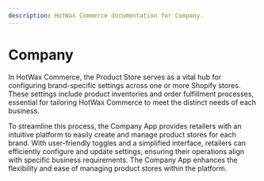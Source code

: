 ```yaml
---
description: HotWax Commerce documentation for Company.
---
```


# Company

In HotWax Commerce, the Product Store serves as a vital hub for configuring brand-specific settings across one or more Shopify stores. These settings include product inventories and order fulfillment processes, essential for tailoring HotWax Commerce to meet the distinct needs of each business.

To streamline this process, the Company App provides retailers with an intuitive platform to easily create and manage product stores for each brand. With user-friendly toggles and a simplified interface, retailers can efficiently configure and update settings, ensuring their operations align with specific business requirements. The Company App enhances the flexibility and ease of managing product stores within the platform.
